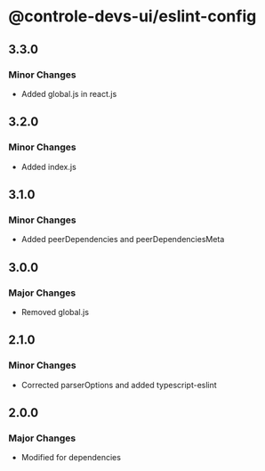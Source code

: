 # @controle-devs-ui/eslint-config

## 3.3.0

### Minor Changes

- Added global.js in react.js

## 3.2.0

### Minor Changes

- Added index.js

## 3.1.0

### Minor Changes

- Added peerDependencies and peerDependenciesMeta

## 3.0.0

### Major Changes

- Removed global.js

## 2.1.0

### Minor Changes

- Corrected parserOptions and added typescript-eslint

## 2.0.0

### Major Changes

- Modified for dependencies
